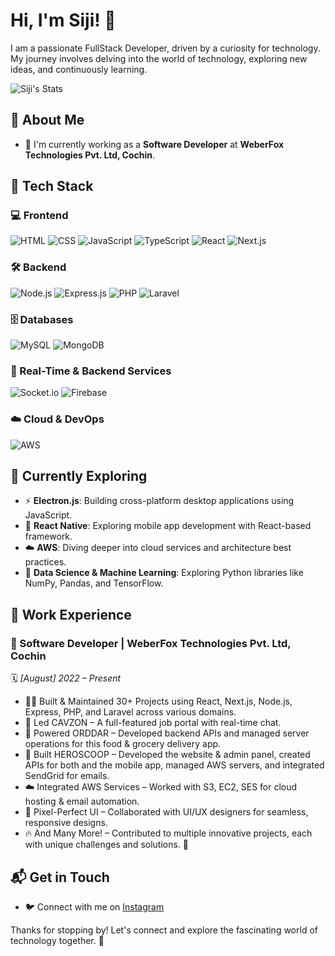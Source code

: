 # Hi, I'm Siji! 👋

I am a passionate FullStack Developer, driven by a curiosity for technology. My journey involves delving into the world of technology, exploring new ideas, and continuously learning.

![Siji's Stats](https://github-readme-stats.vercel.app/api?username=sijisam&theme=vue-dark&show_icons=true&hide_border=true&count_private=true)

## 🚀 About Me

- 🔭 I'm currently working as a **Software Developer** at **WeberFox Technologies Pvt. Ltd, Cochin**.

## 🚀 Tech Stack

### 💻 Frontend
![HTML](https://img.shields.io/badge/HTML5-%23E34F26.svg?style=for-the-badge&logo=html5&logoColor=white)
![CSS](https://img.shields.io/badge/CSS3-%231572B6.svg?style=for-the-badge&logo=css3&logoColor=white)
![JavaScript](https://img.shields.io/badge/JavaScript-%23F7DF1E.svg?style=for-the-badge&logo=javascript&logoColor=black)
![TypeScript](https://img.shields.io/badge/TypeScript-%233178C6.svg?style=for-the-badge&logo=typescript&logoColor=white)
![React](https://img.shields.io/badge/React-%2361DAFB.svg?style=for-the-badge&logo=react&logoColor=black)
![Next.js](https://img.shields.io/badge/Next.js-%23000000.svg?style=for-the-badge&logo=nextdotjs&logoColor=white)

### 🛠️ Backend
![Node.js](https://img.shields.io/badge/Node.js-%23339933.svg?style=for-the-badge&logo=nodedotjs&logoColor=white)
![Express.js](https://img.shields.io/badge/Express.js-%23000000.svg?style=for-the-badge&logo=express&logoColor=white)
![PHP](https://img.shields.io/badge/PHP-%23777BB4.svg?style=for-the-badge&logo=php&logoColor=white)
![Laravel](https://img.shields.io/badge/Laravel-%23FF2D20.svg?style=for-the-badge&logo=laravel&logoColor=white)

### 🗄️ Databases
![MySQL](https://img.shields.io/badge/MySQL-%234479A1.svg?style=for-the-badge&logo=mysql&logoColor=white)
![MongoDB](https://img.shields.io/badge/MongoDB-%2347A248.svg?style=for-the-badge&logo=mongodb&logoColor=white)

### 🔗 Real-Time & Backend Services  
![Socket.io](https://img.shields.io/badge/Socket.IO-%23010101.svg?style=for-the-badge&logo=socket.io&logoColor=white) 
![Firebase](https://img.shields.io/badge/Firebase-%23FFCA28.svg?style=for-the-badge&logo=firebase&logoColor=black)  

### ☁️ Cloud & DevOps
![AWS](https://img.shields.io/badge/AWS-%23FF9900.svg?style=for-the-badge&logo=amazonaws&logoColor=white)

## 🌱 Currently Exploring

- ⚡ **Electron.js**: Building cross-platform desktop applications using JavaScript.
- 📱 **React Native**: Exploring mobile app development with React-based framework.
- ☁️ **AWS**: Diving deeper into cloud services and architecture best practices.
- 🤖 **Data Science & Machine Learning**: Exploring Python libraries like NumPy, Pandas, and TensorFlow.

## 💼 Work Experience

### 🚀 Software Developer | WeberFox Technologies Pvt. Ltd, Cochin  
🗓️ *[August] 2022 – Present*  

- 👨‍💻 Built & Maintained 30+ Projects using React, Next.js, Node.js, Express, PHP, and Laravel across various domains.
- 🚀 Led CAVZON – A full-featured job portal with real-time chat.
- 🍔 Powered ORDDAR – Developed backend APIs and managed server operations for this food & grocery delivery app.
- 🌟 Built HEROSCOOP – Developed the website & admin panel, created APIs for both and the mobile app, managed AWS servers, and integrated SendGrid for emails.
- ☁️ Integrated AWS Services – Worked with S3, EC2, SES for cloud hosting & email automation.
- 🎨 Pixel-Perfect UI – Collaborated with UI/UX designers for seamless, responsive designs.
- 🔥 And Many More! – Contributed to multiple innovative projects, each with unique challenges and solutions. 🚀


## 📬 Get in Touch

- 🐦 Connect with me on [Instagram](https://www.instagram.com/__p_o_s_e_i_d_o_n__)

Thanks for stopping by! Let's connect and explore the fascinating world of technology together. 🚀
